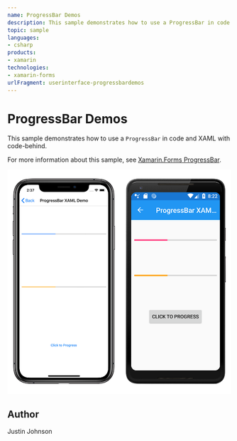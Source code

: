 ```yaml
---
name: ProgressBar Demos
description: This sample demonstrates how to use a ProgressBar in code and XAML with code-behind.
topic: sample
languages:
- csharp
products:
- xamarin
technologies:
- xamarin-forms
urlFragment: userinterface-progressbardemos
---
```

ProgressBar Demos
==============

This sample demonstrates how to use a `ProgressBar` in code and XAML with code-behind.

For more information about this sample, see [Xamarin.Forms ProgressBar](https://docs.microsoft.com/xamarin/xamarin-forms/user-interface/progressbar).

![Screenshot of ProgressBars sample project](Screenshots/02ProgressBarsDemo.png)

Author
------

Justin Johnson
